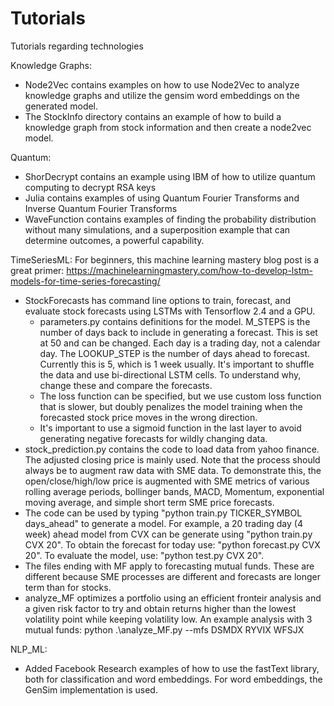 # Tutorials
Tutorials regarding technologies

Knowledge Graphs:
  * Node2Vec contains examples on how to use Node2Vec to analyze knowledge graphs and utilize the gensim word embeddings on the generated model.
  * The StockInfo directory contains an example of how to build a knowledge graph from stock information and then create a node2vec model.
  
Quantum:
  * ShorDecrypt contains an example using IBM of how to utilize quantum computing to decrypt RSA keys
  * Julia contains examples of using Quantum Fourier Transforms and Inverse Quantum Fourier Transforms
  * WaveFunction contains examples of finding the probability distribution without many simulations, and a superposition example that can determine outcomes, a powerful capability.
  
TimeSeriesML:
For beginners, this machine learning mastery blog post is a great primer: https://machinelearningmastery.com/how-to-develop-lstm-models-for-time-series-forecasting/
 * StockForecasts has command line options to train, forecast, and evaluate stock forecasts using LSTMs with Tensorflow 2.4 and a GPU.
   * parameters.py contains definitions for the model.  M_STEPS is the number of days back to include in generating a forecast.  This is set at 50 and can be changed.  Each day is a trading day, not a calendar day.  The LOOKUP_STEP is the number of days ahead to forecast.  Currently this is 5, which is 1 week usually.  It's important to shuffle the data and use bi-directional  LSTM cells.  To understand why, change these and compare the forecasts.
    * The loss function can be specified, but we use custom loss function that is slower, but doubly penalizes the model training when the forecasted stock price moves in the wrong direction.
    * It's important to use a sigmoid function in the last layer to avoid generating negative forecasts for wildly changing data.
  * stock_prediction.py contains the code to load data from yahoo finance.  The adjusted closing price is mainly used.  Note that the process should always be to augment raw data with SME data.  To demonstrate this, the open/close/high/low price is augmented with SME metrics of various rolling average periods, bollinger bands, MACD, Momentum, exponential moving average, and simple short term SME price forecasts.
   * The code can be used by typing "python train.py TICKER_SYMBOL days_ahead" to generate a model.  For example, a 20 trading day (4 week) ahead model from CVX can be generate using "python train.py CVX 20".  To obtain the forecast for today use: "python forecast.py CVX 20".  To evaluate the model, use: "python test.py CVX 20".
   * The files ending with MF apply to forecasting mutual funds.  These are different because SME processes are different and forecasts are longer term than for stocks.
   * analyze_MF optimizes a portfolio using an efficient fronteir analysis and a given risk factor to try and obtain returns higher than the lowest volatility point while keeping volatility low.  An example analysis with 3 mutual funds: python .\analyze_MF.py --mfs DSMDX RYVIX WFSJX
  
NLP_ML:
  * Added Facebook Research examples of how to use the fastText library, both for classification and word embeddings.  For word embeddings, the GenSim implementation is used.
